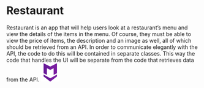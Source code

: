 # Restaurant

Restaurant is an app that will help users look at a restaurant’s menu and view the details of the items in the menu. Of course, they must be able to view the price of items, the description and an image as well, all of which should be retrieved from an API. In order to communicate elegantly with the API, the code to do this will be contained in separate classes. This way the code that handles the UI will be separate from the code that retrieves data from the API.
![](https://github.com/adam-p/markdown-here/raw/master/src/common/images/icon48.png "Logo Title Text 1")
